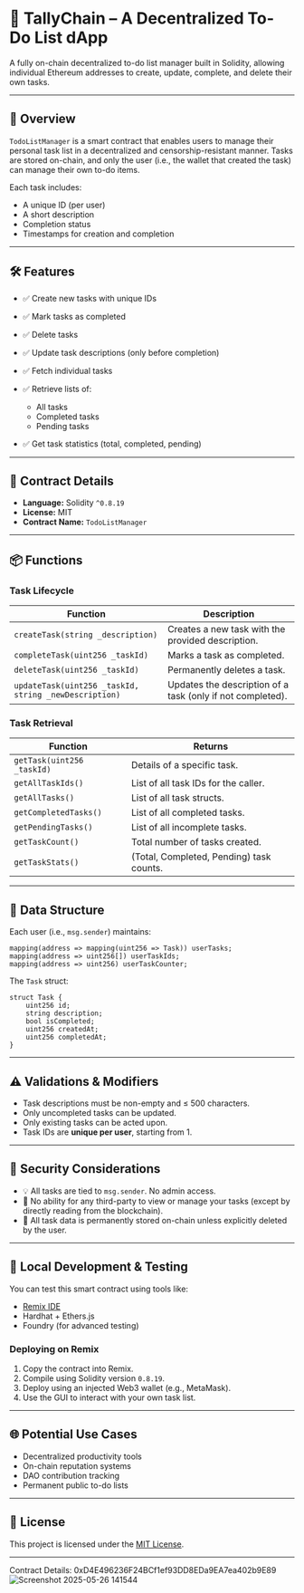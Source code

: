 

# 📝 TallyChain – A Decentralized To-Do List dApp

A fully on-chain decentralized to-do list manager built in Solidity, allowing individual Ethereum addresses to create, update, complete, and delete their own tasks.

---

## 🚀 Overview

`TodoListManager` is a smart contract that enables users to manage their personal task list in a decentralized and censorship-resistant manner. Tasks are stored on-chain, and only the user (i.e., the wallet that created the task) can manage their own to-do items.

Each task includes:

* A unique ID (per user)
* A short description
* Completion status
* Timestamps for creation and completion

---

## 🛠️ Features

* ✅ Create new tasks with unique IDs
* ✅ Mark tasks as completed
* ✅ Delete tasks
* ✅ Update task descriptions (only before completion)
* ✅ Fetch individual tasks
* ✅ Retrieve lists of:

  * All tasks
  * Completed tasks
  * Pending tasks
* ✅ Get task statistics (total, completed, pending)

---

## 📄 Contract Details

* **Language:** Solidity `^0.8.19`
* **License:** MIT
* **Contract Name:** `TodoListManager`

---

## 📦 Functions

### Task Lifecycle

| Function                                              | Description                                                |
| ----------------------------------------------------- | ---------------------------------------------------------- |
| `createTask(string _description)`                     | Creates a new task with the provided description.          |
| `completeTask(uint256 _taskId)`                       | Marks a task as completed.                                 |
| `deleteTask(uint256 _taskId)`                         | Permanently deletes a task.                                |
| `updateTask(uint256 _taskId, string _newDescription)` | Updates the description of a task (only if not completed). |

### Task Retrieval

| Function                   | Returns                                  |
| -------------------------- | ---------------------------------------- |
| `getTask(uint256 _taskId)` | Details of a specific task.              |
| `getAllTaskIds()`          | List of all task IDs for the caller.     |
| `getAllTasks()`            | List of all task structs.                |
| `getCompletedTasks()`      | List of all completed tasks.             |
| `getPendingTasks()`        | List of all incomplete tasks.            |
| `getTaskCount()`           | Total number of tasks created.           |
| `getTaskStats()`           | (Total, Completed, Pending) task counts. |

---

## 🧠 Data Structure

Each user (i.e., `msg.sender`) maintains:

```solidity
mapping(address => mapping(uint256 => Task)) userTasks;
mapping(address => uint256[]) userTaskIds;
mapping(address => uint256) userTaskCounter;
```

The `Task` struct:

```solidity
struct Task {
    uint256 id;
    string description;
    bool isCompleted;
    uint256 createdAt;
    uint256 completedAt;
}
```

---

## ⚠️ Validations & Modifiers

* Task descriptions must be non-empty and ≤ 500 characters.
* Only uncompleted tasks can be updated.
* Only existing tasks can be acted upon.
* Task IDs are **unique per user**, starting from 1.

---

## 🔐 Security Considerations

* 💡 All tasks are tied to `msg.sender`. No admin access.
* 🛑 No ability for any third-party to view or manage your tasks (except by directly reading from the blockchain).
* 🧱 All task data is permanently stored on-chain unless explicitly deleted by the user.

---

## 🧪 Local Development & Testing

You can test this smart contract using tools like:

* [Remix IDE](https://remix.ethereum.org/)
* Hardhat + Ethers.js
* Foundry (for advanced testing)

### Deploying on Remix

1. Copy the contract into Remix.
2. Compile using Solidity version `0.8.19`.
3. Deploy using an injected Web3 wallet (e.g., MetaMask).
4. Use the GUI to interact with your own task list.

---

## 🌐 Potential Use Cases

* Decentralized productivity tools
* On-chain reputation systems
* DAO contribution tracking
* Permanent public to-do lists

---

## 📜 License

This project is licensed under the [MIT License](LICENSE).

---



Contract Details: 0xD4E496236F24BCf1ef93DD8EDa9EA7ea402b9E89
![Screenshot 2025-05-26 141544](https://github.com/user-attachments/assets/9d3af8b4-4303-44b4-8187-cdb61872cb79)



